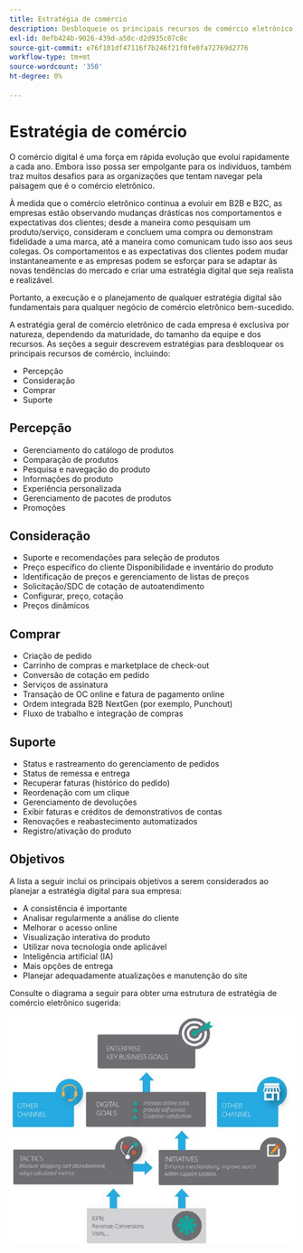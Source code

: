 ```yaml
---
title: Estratégia de comércio
description: Desbloqueie os principais recursos de comércio eletrônico usando nossa estrutura de estratégia sugerida.
exl-id: 0efb424b-9026-439d-a50c-d2d935c07c8c
source-git-commit: e76f101df47116f7b246f21f0fe0fa72769d2776
workflow-type: tm+mt
source-wordcount: '350'
ht-degree: 0%

---
```


# Estratégia de comércio

O comércio digital é uma força em rápida evolução que evolui rapidamente a cada ano. Embora isso possa ser empolgante para os indivíduos, também traz muitos desafios para as organizações que tentam navegar pela paisagem que é o comércio eletrônico.

À medida que o comércio eletrônico continua a evoluir em B2B e B2C, as empresas estão observando mudanças drásticas nos comportamentos e expectativas dos clientes; desde a maneira como pesquisam um produto/serviço, consideram e concluem uma compra ou demonstram fidelidade a uma marca, até a maneira como comunicam tudo isso aos seus colegas. Os comportamentos e as expectativas dos clientes podem mudar instantaneamente e as empresas podem se esforçar para se adaptar às novas tendências do mercado e criar uma estratégia digital que seja realista e realizável.

Portanto, a execução e o planejamento de qualquer estratégia digital são fundamentais para qualquer negócio de comércio eletrônico bem-sucedido.

A estratégia geral de comércio eletrônico de cada empresa é exclusiva por natureza, dependendo da maturidade, do tamanho da equipe e dos recursos. As seções a seguir descrevem estratégias para desbloquear os principais recursos de comércio, incluindo:

- Percepção
- Consideração
- Comprar
- Suporte

## Percepção

- Gerenciamento do catálogo de produtos
- Comparação de produtos
- Pesquisa e navegação do produto
- Informações do produto
- Experiência personalizada
- Gerenciamento de pacotes de produtos
- Promoções

## Consideração

- Suporte e recomendações para seleção de produtos
- Preço específico do cliente Disponibilidade e inventário do produto
- Identificação de preços e gerenciamento de listas de preços
- Solicitação/SDC de cotação de autoatendimento
- Configurar, preço, cotação
- Preços dinâmicos

## Comprar

- Criação de pedido
- Carrinho de compras e marketplace de check-out
- Conversão de cotação em pedido
- Serviços de assinatura
- Transação de OC online e fatura de pagamento online
- Ordem integrada B2B NextGen (por exemplo, Punchout)
- Fluxo de trabalho e integração de compras

## Suporte

- Status e rastreamento do gerenciamento de pedidos
- Status de remessa e entrega
- Recuperar faturas (histórico do pedido)
- Reordenação com um clique
- Gerenciamento de devoluções
- Exibir faturas e créditos de demonstrativos de contas
- Renovações e reabastecimento automatizados
- Registro/ativação do produto

## Objetivos

A lista a seguir inclui os principais objetivos a serem considerados ao planejar a estratégia digital para sua empresa:

- A consistência é importante
- Analisar regularmente a análise do cliente
- Melhorar o acesso online
- Visualização interativa do produto
- Utilizar nova tecnologia onde aplicável
- Inteligência artificial (IA)
- Mais opções de entrega
- Planejar adequadamente atualizações e manutenção do site

Consulte o diagrama a seguir para obter uma estrutura de estratégia de comércio eletrônico sugerida:

![Diagrama de estrutura da estratégia de comércio](../../assets/playbooks/commerce-strategy-framework.png)
